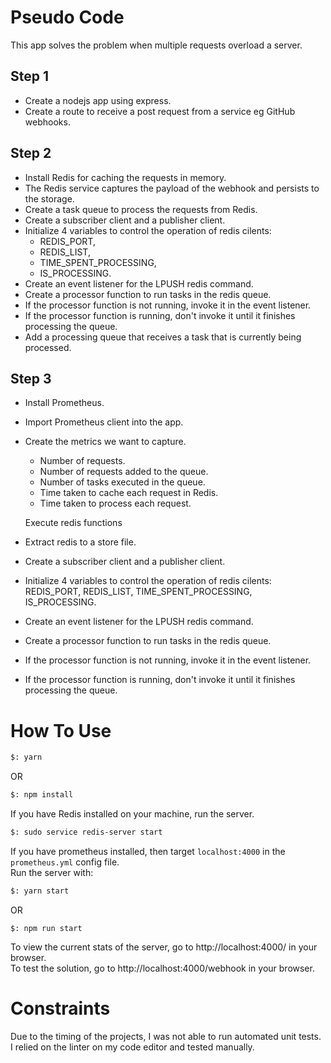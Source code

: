 # Pseudo Code
This app solves the problem when multiple requests overload a server.

## Step 1
- Create a nodejs app using express.
- Create a route to receive a post request from a service eg GitHub webhooks.

## Step 2
- Install Redis for caching the requests in memory.
- The Redis service captures the payload of the webhook and persists to the storage.
- Create a task queue to process the requests from Redis.
- Create a subscriber client and a publisher client.
- Initialize 4 variables to control the operation of redis cilents:
  - REDIS_PORT,
  - REDIS_LIST, 
  - TIME_SPENT_PROCESSING, 
  - IS_PROCESSING.
- Create an event listener for the LPUSH redis command.
- Create a processor function to run tasks in the redis queue.
- If the processor function is not running, invoke it in the event listener.
- If the processor function is running, don't invoke it until it finishes processing the queue.
- Add a processing queue that receives a task that is currently being processed.

## Step 3
- Install Prometheus.
- Import Prometheus client into the app.
- Create the metrics we want to capture.
  - Number of requests.
  - Number of requests added to the queue.
  - Number of tasks executed in the queue.
  - Time taken to cache each request in Redis.
  - Time taken to process each request.

  Execute redis functions
- Extract redis to a store file.
- Create a subscriber client and a publisher client.
- Initialize 4 variables to control the operation of redis cilents: REDIS_PORT, REDIS_LIST, TIME_SPENT_PROCESSING, IS_PROCESSING.
- Create an event listener for the LPUSH redis command.
- Create a processor function to run tasks in the redis queue.
- If the processor function is not running, invoke it in the event listener.
- If the processor function is running, don't invoke it until it finishes processing the queue.

# How To Use
```sh
$: yarn
```
OR
```sh
$: npm install
```
If you have Redis installed on your machine, run the server.
```sh
$: sudo service redis-server start
```
If you have prometheus installed, then target `localhost:4000` in the `prometheus.yml` config file.  
Run the server with:
```sh
$: yarn start
```
OR
```
$: npm run start
```
To view the current stats of the server, go to http://localhost:4000/ in your browser.  
To test the solution, go to http://localhost:4000/webhook in your browser.

# Constraints
Due to the timing of the projects, I was not able to run automated unit tests. I relied on the linter on my code editor and tested manually.